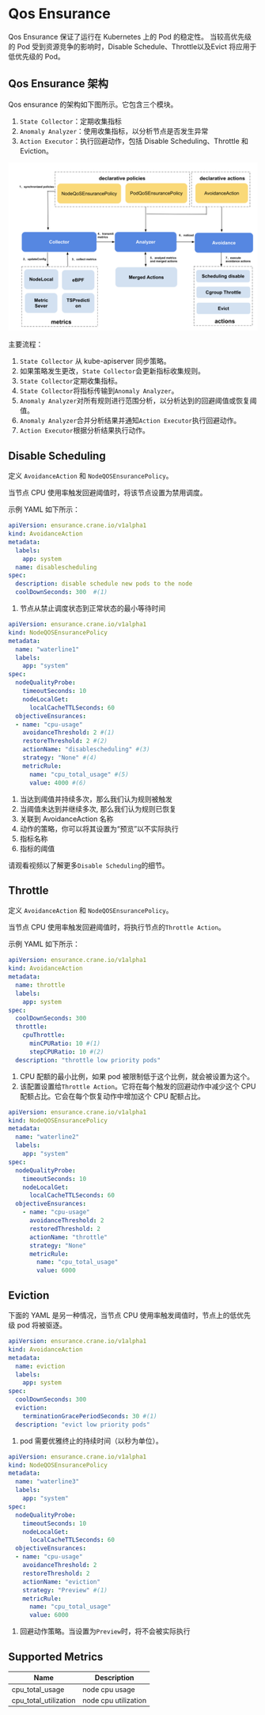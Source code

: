 # Qos Ensurance
Qos Ensurance 保证了运行在 Kubernetes 上的 Pod 的稳定性。
当较高优先级的 Pod 受到资源竞争的影响时，Disable Schedule、Throttle以及Evict 将应用于低优先级的 Pod。


## Qos Ensurance 架构
Qos ensurance 的架构如下图所示。它包含三个模块。

1. `State Collector`：定期收集指标
2. `Anomaly Analyzer`：使用收集指标，以分析节点是否发生异常
3. `Action Executor`：执行回避动作，包括 Disable Scheduling、Throttle 和 Eviction。

![crane-qos-enurance](../images/crane-qos-ensurance.png)

主要流程：

1. `State Collector` 从 kube-apiserver 同步策略。
2. 如果策略发生更改，`State Collector`会更新指标收集规则。
3. `State Collector`定期收集指标。
4. `State Collector`将指标传输到`Anomaly Analyzer`。
5. `Anomaly Analyzer`对所有规则进行范围分析，以分析达到的回避阈值或恢复阈值。
6. `Anomaly Analyzer`合并分析结果并通知`Action Executor`执行回避动作。
7. `Action Executor`根据分析结果执行动作。

## Disable Scheduling

定义 `AvoidanceAction` 和 `NodeQOSEnsurancePolicy`。

当节点 CPU 使用率触发回避阈值时，将该节点设置为禁用调度。


示例 YAML 如下所示：

```yaml title="AvoidanceAction"
apiVersion: ensurance.crane.io/v1alpha1
kind: AvoidanceAction
metadata:
  labels:
    app: system
  name: disablescheduling
spec:
  description: disable schedule new pods to the node
  coolDownSeconds: 300  #(1) 
```

1. 节点从禁止调度状态到正常状态的最小等待时间
 
```yaml title="NodeQOSEnsurancePolicy"
apiVersion: ensurance.crane.io/v1alpha1
kind: NodeQOSEnsurancePolicy
metadata:
  name: "waterline1"
  labels:
    app: "system"
spec:
  nodeQualityProbe: 
    timeoutSeconds: 10
    nodeLocalGet:
      localCacheTTLSeconds: 60
  objectiveEnsurances:
  - name: "cpu-usage"
    avoidanceThreshold: 2 #(1) 
    restoreThreshold: 2 #(2)
    actionName: "disablescheduling" #(3) 
    strategy: "None" #(4) 
    metricRule:
      name: "cpu_total_usage" #(5) 
      value: 4000 #(6) 
```

1. 当达到阈值并持续多次，那么我们认为规则被触发
2. 当阈值未达到并继续多次, 那么我们认为规则已恢复
3. 关联到 AvoidanceAction 名称
4. 动作的策略，你可以将其设置为“预览”以不实际执行
5. 指标名称
6. 指标的阈值

请观看视频以了解更多`Disable Scheduling`的细节。

<script id="asciicast-480735" src="https://asciinema.org/a/480735.js" async></script>

## Throttle 

定义 `AvoidanceAction` 和 `NodeQOSEnsurancePolicy`。

当节点 CPU 使用率触发回避阈值时，将执行节点的`Throttle Action`。

示例 YAML 如下所示：

```yaml title="AvoidanceAction"
apiVersion: ensurance.crane.io/v1alpha1
kind: AvoidanceAction
metadata:
  name: throttle
  labels:
    app: system
spec:
  coolDownSeconds: 300
  throttle:
    cpuThrottle:
      minCPURatio: 10 #(1)
      stepCPURatio: 10 #(2) 
  description: "throttle low priority pods"
```

1. CPU 配额的最小比例，如果 pod 被限制低于这个比例，就会被设置为这个。
2. 该配置设置给`Throttle Action`。它将在每个触发的回避动作中减少这个 CPU 配额占比。它会在每个恢复动作中增加这个 CPU 配额占比。

```yaml title="NodeQOSEnsurancePolicy"
apiVersion: ensurance.crane.io/v1alpha1
kind: NodeQOSEnsurancePolicy
metadata:
  name: "waterline2"
  labels:
    app: "system"
spec:
  nodeQualityProbe:
    timeoutSeconds: 10
    nodeLocalGet:
      localCacheTTLSeconds: 60
  objectiveEnsurances:
    - name: "cpu-usage"
      avoidanceThreshold: 2
      restoredThreshold: 2
      actionName: "throttle"
      strategy: "None"
      metricRule:
        name: "cpu_total_usage"
        value: 6000
```

## Eviction

下面的 YAML 是另一种情况，当节点 CPU 使用率触发阈值时，节点上的低优先级 pod 将被驱逐。

```yaml title="AvoidanceAction"
apiVersion: ensurance.crane.io/v1alpha1
kind: AvoidanceAction
metadata:
  name: eviction
  labels:
    app: system
spec:
  coolDownSeconds: 300
  eviction:
    terminationGracePeriodSeconds: 30 #(1) 
  description: "evict low priority pods"
```

1. pod 需要优雅终止的持续时间（以秒为单位）。

```yaml title="NodeQOSEnsurancePolicy"
apiVersion: ensurance.crane.io/v1alpha1
kind: NodeQOSEnsurancePolicy
metadata:
  name: "waterline3"
  labels:
    app: "system"
spec:
  nodeQualityProbe: 
    timeoutSeconds: 10
    nodeLocalGet:
      localCacheTTLSeconds: 60
  objectiveEnsurances:
  - name: "cpu-usage"
    avoidanceThreshold: 2
    restoreThreshold: 2
    actionName: "eviction"
    strategy: "Preview" #(1) 
    metricRule:
      name: "cpu_total_usage"
      value: 6000
```

1. 回避动作策略。当设置为`Preview`时，将不会被实际执行

## Supported Metrics

Name     | Description
---------|-------------
cpu_total_usage | node cpu usage
cpu_total_utilization | node cpu utilization
